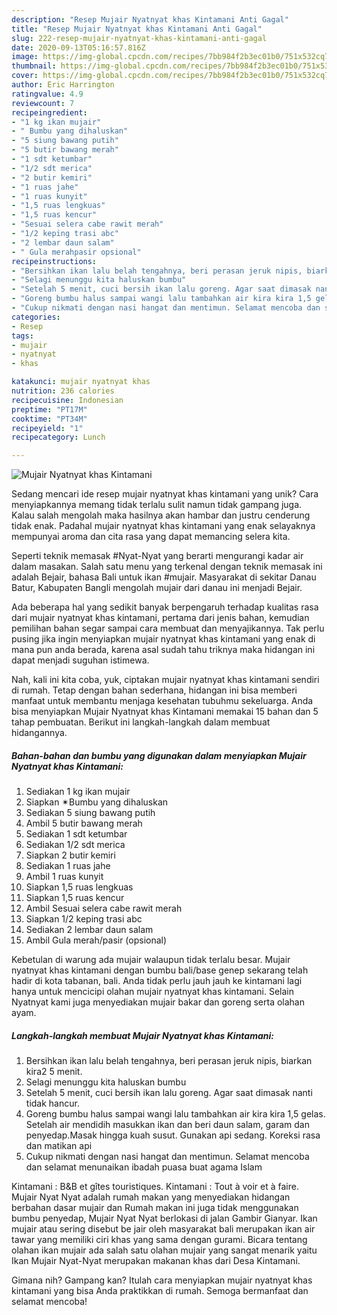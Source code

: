 ```yaml
---
description: "Resep Mujair Nyatnyat khas Kintamani Anti Gagal"
title: "Resep Mujair Nyatnyat khas Kintamani Anti Gagal"
slug: 222-resep-mujair-nyatnyat-khas-kintamani-anti-gagal
date: 2020-09-13T05:16:57.816Z
image: https://img-global.cpcdn.com/recipes/7bb984f2b3ec01b0/751x532cq70/mujair-nyatnyat-khas-kintamani-foto-resep-utama.jpg
thumbnail: https://img-global.cpcdn.com/recipes/7bb984f2b3ec01b0/751x532cq70/mujair-nyatnyat-khas-kintamani-foto-resep-utama.jpg
cover: https://img-global.cpcdn.com/recipes/7bb984f2b3ec01b0/751x532cq70/mujair-nyatnyat-khas-kintamani-foto-resep-utama.jpg
author: Eric Harrington
ratingvalue: 4.9
reviewcount: 7
recipeingredient:
- "1 kg ikan mujair"
- " Bumbu yang dihaluskan"
- "5 siung bawang putih"
- "5 butir bawang merah"
- "1 sdt ketumbar"
- "1/2 sdt merica"
- "2 butir kemiri"
- "1 ruas jahe"
- "1 ruas kunyit"
- "1,5 ruas lengkuas"
- "1,5 ruas kencur"
- "Sesuai selera cabe rawit merah"
- "1/2 keping trasi abc"
- "2 lembar daun salam"
- " Gula merahpasir opsional"
recipeinstructions:
- "Bersihkan ikan lalu belah tengahnya, beri perasan jeruk nipis, biarkan kira2 5 menit."
- "Selagi menunggu kita haluskan bumbu"
- "Setelah 5 menit, cuci bersih ikan lalu goreng. Agar saat dimasak nanti tidak hancur."
- "Goreng bumbu halus sampai wangi lalu tambahkan air kira kira 1,5 gelas. Setelah air mendidih masukkan ikan dan beri daun salam, garam dan penyedap.Masak hingga kuah susut. Gunakan api sedang. Koreksi rasa dan matikan api"
- "Cukup nikmati dengan nasi hangat dan mentimun. Selamat mencoba dan selamat menunaikan ibadah puasa buat agama Islam"
categories:
- Resep
tags:
- mujair
- nyatnyat
- khas

katakunci: mujair nyatnyat khas 
nutrition: 236 calories
recipecuisine: Indonesian
preptime: "PT17M"
cooktime: "PT34M"
recipeyield: "1"
recipecategory: Lunch

---
```



![Mujair Nyatnyat khas Kintamani](https://img-global.cpcdn.com/recipes/7bb984f2b3ec01b0/751x532cq70/mujair-nyatnyat-khas-kintamani-foto-resep-utama.jpg)

Sedang mencari ide resep mujair nyatnyat khas kintamani yang unik? Cara menyiapkannya memang tidak terlalu sulit namun tidak gampang juga. Kalau salah mengolah maka hasilnya akan hambar dan justru cenderung tidak enak. Padahal mujair nyatnyat khas kintamani yang enak selayaknya mempunyai aroma dan cita rasa yang dapat memancing selera kita.

Seperti teknik memasak #Nyat-Nyat yang berarti mengurangi kadar air dalam masakan. Salah satu menu yang terkenal dengan teknik memasak ini adalah Bejair, bahasa Bali untuk ikan #mujair. Masyarakat di sekitar Danau Batur, Kabupaten Bangli mengolah mujair dari danau ini menjadi Bejair.

Ada beberapa hal yang sedikit banyak berpengaruh terhadap kualitas rasa dari mujair nyatnyat khas kintamani, pertama dari jenis bahan, kemudian pemilihan bahan segar sampai cara membuat dan menyajikannya. Tak perlu pusing jika ingin menyiapkan mujair nyatnyat khas kintamani yang enak di mana pun anda berada, karena asal sudah tahu triknya maka hidangan ini dapat menjadi suguhan istimewa.


Nah, kali ini kita coba, yuk, ciptakan mujair nyatnyat khas kintamani sendiri di rumah. Tetap dengan bahan sederhana, hidangan ini bisa memberi manfaat untuk membantu menjaga kesehatan tubuhmu sekeluarga. Anda bisa menyiapkan Mujair Nyatnyat khas Kintamani memakai 15 bahan dan 5 tahap pembuatan. Berikut ini langkah-langkah dalam membuat hidangannya.

<!--inarticleads1-->

##### Bahan-bahan dan bumbu yang digunakan dalam menyiapkan Mujair Nyatnyat khas Kintamani:

1. Sediakan 1 kg ikan mujair
1. Siapkan  ✴Bumbu yang dihaluskan
1. Sediakan 5 siung bawang putih
1. Ambil 5 butir bawang merah
1. Sediakan 1 sdt ketumbar
1. Sediakan 1/2 sdt merica
1. Siapkan 2 butir kemiri
1. Sediakan 1 ruas jahe
1. Ambil 1 ruas kunyit
1. Siapkan 1,5 ruas lengkuas
1. Siapkan 1,5 ruas kencur
1. Ambil Sesuai selera cabe rawit merah
1. Siapkan 1/2 keping trasi abc
1. Sediakan 2 lembar daun salam
1. Ambil  Gula merah/pasir (opsional)


Kebetulan di warung ada mujair walaupun tidak terlalu besar. Mujair nyatnyat khas kintamani dengan bumbu bali/base genep sekarang telah hadir di kota tabanan, bali. Anda tidak perlu jauh jauh ke kintamani lagi hanya untuk mencicipi olahan mujair nyatnyat khas kintamani. Selain Nyatnyat kami juga menyediakan mujair bakar dan goreng serta olahan ayam. 

<!--inarticleads2-->

##### Langkah-langkah membuat Mujair Nyatnyat khas Kintamani:

1. Bersihkan ikan lalu belah tengahnya, beri perasan jeruk nipis, biarkan kira2 5 menit.
1. Selagi menunggu kita haluskan bumbu
1. Setelah 5 menit, cuci bersih ikan lalu goreng. Agar saat dimasak nanti tidak hancur.
1. Goreng bumbu halus sampai wangi lalu tambahkan air kira kira 1,5 gelas. Setelah air mendidih masukkan ikan dan beri daun salam, garam dan penyedap.Masak hingga kuah susut. Gunakan api sedang. Koreksi rasa dan matikan api
1. Cukup nikmati dengan nasi hangat dan mentimun. Selamat mencoba dan selamat menunaikan ibadah puasa buat agama Islam


Kintamani : B&amp;B et gîtes touristiques. Kintamani : Tout à voir et à faire. Mujair Nyat Nyat adalah rumah makan yang menyediakan hidangan berbahan dasar mujair dan Rumah makan ini juga tidak menggunakan bumbu penyedap, Mujair Nyat Nyat berlokasi di jalan Gambir Gianyar. Ikan mujair atau sering disebut be jair oleh masyarakat bali merupakan ikan air tawar yang memiliki ciri khas yang sama dengan gurami. Bicara tentang olahan ikan mujair ada salah satu olahan mujair yang sangat menarik yaitu Ikan Mujair Nyat-Nyat merupakan makanan khas dari Desa Kintamani. 

Gimana nih? Gampang kan? Itulah cara menyiapkan mujair nyatnyat khas kintamani yang bisa Anda praktikkan di rumah. Semoga bermanfaat dan selamat mencoba!
